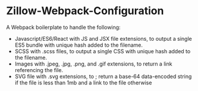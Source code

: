 # Zillow-Webpack-Configuration

A Webpack boilerplate to handle the following:
 - Javascript/ES6/React with JS and JSX file extensions, to output a single ES5 bundle with unique hash added to the filename.
 - SCSS with .scss files, to output a single CSS with unique hash added to the filename.
 - Images with .jpeg, .jpg, .png, and .gif extensions, to return a link referencing the file.
 - SVG file with .svg extensions, to ; return a base-64 data-encoded string if the file is less than 1mb and a link to the file otherwise
